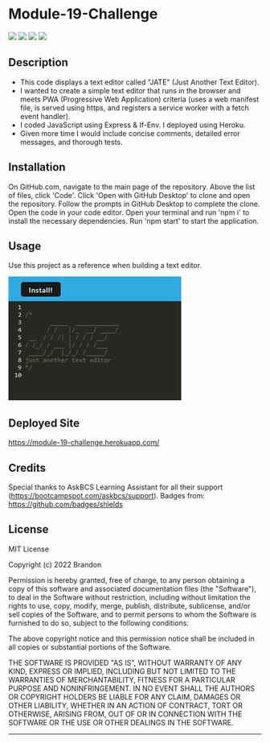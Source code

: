 # Module-19-Challenge

![](https://img.shields.io/badge/Created%20by-Brandon%20Krussow-blue?style=for-the-badge) ![](https://img.shields.io/badge/npm%20package-express-orange?style=flat-square&logo=npm) ![](https://img.shields.io/badge/npm%20package-ifenv-red?style=flat-square&logo=npm) ![](https://img.shields.io/badge/License-MIT-yellow?style=flat-square) 

## Description

- This code displays a text editor called "JATE" (Just Another Text Editor).
- I wanted to create a simple text editor that runs in the browser and meets PWA (Progressive Web Application) criteria (uses a web manifest file, is served using https, and registers a service worker with a fetch event handler). 
- I coded JavaScript using Express & If-Env. I deployed using Heroku. 
- Given more time I would include concise comments, detailed error messages, and thorough tests.

## Installation

On GitHub.com, navigate to the main page of the repository. Above the list of files, click 'Code'. Click 'Open with GitHub Desktop' to clone and open the repository. Follow the prompts in GitHub Desktop to complete the clone. Open the code in your code editor. Open your terminal and run 'npm i' to install the necessary dependencies. Run 'npm start' to start the application. 

## Usage

Use this project as a reference when building a text editor.

![image](/assets/Screenshot%202023-03-29%20154723.jpg)

## Deployed Site

https://module-19-challenge.herokuapp.com/ 

## Credits

Special thanks to AskBCS Learning Assistant for all their support (https://bootcampspot.com/askbcs/support). Badges from: https://github.com/badges/shields 

## License

MIT License

Copyright (c) 2022 Brandon

Permission is hereby granted, free of charge, to any person obtaining a copy
of this software and associated documentation files (the "Software"), to deal
in the Software without restriction, including without limitation the rights
to use, copy, modify, merge, publish, distribute, sublicense, and/or sell
copies of the Software, and to permit persons to whom the Software is
furnished to do so, subject to the following conditions:

The above copyright notice and this permission notice shall be included in all
copies or substantial portions of the Software.

THE SOFTWARE IS PROVIDED "AS IS", WITHOUT WARRANTY OF ANY KIND, EXPRESS OR
IMPLIED, INCLUDING BUT NOT LIMITED TO THE WARRANTIES OF MERCHANTABILITY,
FITNESS FOR A PARTICULAR PURPOSE AND NONINFRINGEMENT. IN NO EVENT SHALL THE
AUTHORS OR COPYRIGHT HOLDERS BE LIABLE FOR ANY CLAIM, DAMAGES OR OTHER
LIABILITY, WHETHER IN AN ACTION OF CONTRACT, TORT OR OTHERWISE, ARISING FROM,
OUT OF OR IN CONNECTION WITH THE SOFTWARE OR THE USE OR OTHER DEALINGS IN THE
SOFTWARE.

---
